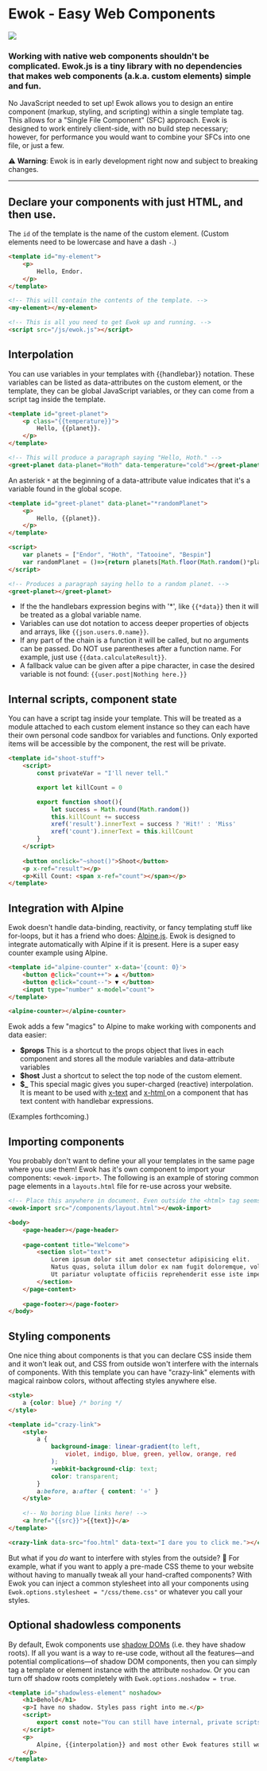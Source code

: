 # Ewok - Easy Web Components

![](https://cdn.icon-icons.com/icons2/1070/PNG/128/ewok_icon-icons.com_76943.png)

### Working with native web components shouldn't be complicated. Ewok.js is a tiny library with no dependencies that makes web components (a.k.a. custom elements) simple and fun.

No JavaScript needed to set up! Ewok allows you to design an entire component (markup, styling, and scripting) within a single template tag. This allows for a "Single File Component" (SFC) approach. Ewok is designed to work entirely client-side, with no build step necessary; however, for performance you would want to combine your SFCs into one file, or just a few.

⚠ **Warning**: Ewok is in early development right now and subject to breaking changes.



- - -



## Declare your components with just HTML, and then use.

The `id` of the template is the name of the custom element. (Custom elements need to be lowercase and have a dash `-`.)

```html
<template id="my-element">
    <p>
        Hello, Endor.
    </p>
</template>

<!-- This will contain the contents of the template. -->
<my-element></my-element>

<!-- This is all you need to get Ewok up and running. -->
<script src="/js/ewok.js"></script>
```



## Interpolation

You can use variables in your templates with {{handlebar}} notation. These variables can be listed as data-attributes on the custom element, or the template, they can be global JavaScript variables, or they can come from a script tag inside the template.

```html
<template id="greet-planet">
    <p class="{{temperature}}">
        Hello, {{planet}}.
    </p>
</template>

<!-- This will produce a paragraph saying "Hello, Hoth." -->
<greet-planet data-planet="Hoth" data-temperature="cold"></greet-planet>
```

An asterisk `*` at the beginning of a data-attribute value indicates that it's a variable found in the global scope.

```html
<template id="greet-planet" data-planet="*randomPlanet">
    <p>
        Hello, {{planet}}.
    </p>
</template>

<script>
    var planets = ["Endor", "Hoth", "Tatooine", "Bespin"]
    var randomPlanet = ()=>{return planets[Math.floor(Math.random()*planets.length)]}
</script>

<!-- Produces a paragraph saying hello to a random planet. -->
<greet-planet></greet-planet>
```

<!--**Note:** a data-attribute on a custom element will override a data-attribute from its template if they have the same name.-->

- If the the handlebars expression begins with '*', like `{{*data}}` then it will be treated as a global variable name.
- Variables can use dot notation to access deeper properties of objects and arrays, like `{{json.users.0.name}}`.
- If any part of the chain is a function it will be called, but no arguments can be passed. Do NOT use parentheses after a function name. For example, just use `{{data.calculateResult}}`.
- A fallback value can be given after a pipe character, in case the desired variable is not found: `{{user.post|Nothing here.}}`



## Internal scripts, component state

You can have a script tag inside your template. This will be treated as a module attached to each custom element instance so they can each have their own personal code sandbox for variables and functions. Only exported items will be accessible by the component, the rest will be private.

```html
<template id="shoot-stuff">
    <script>
        const privateVar = "I'll never tell."

        export let killCount = 0

        export function shoot(){
            let success = Math.round(Math.random())
            this.killCount += success
            xref('result').innerText = success ? 'Hit!' : 'Miss'
            xref('count').innerText = this.killCount
        }
    </script>
    
    <button onclick="~shoot()">Shoot</button>
    <p x-ref="result"></p>
    <p>Kill Count: <span x-ref="count"></span></p>
</template>
```

<!--**Note:** Exported module variables override data-attributes on the *template*, if they have the same name (e.g. `export let name = 'Wicket'` will override `data-name="Widdle"`), but the same data-attribute on the *custom element* overrides everything.-->



## Integration with Alpine

Ewok doesn't handle data-binding, reactivity, or fancy templating stuff like for-loops, but it has a friend who does: [Alpine.js​](https://alpinejs.dev/). Ewok is designed to integrate automatically with Alpine if it is present. Here is a super easy counter example using Alpine.

```html
<template id="alpine-counter" x-data='{count: 0}'>
    <button @click="count++"> ▲ </button>
    <button @click="count--"> ▼ </button>
    <input type="number" x-model="count">
</template>

<alpine-counter></alpine-counter>
```

<!--You can define `x-data` and other Alpine attributes on the template or on the custom element, because Ewok copies all* attributes from the template element to the custom element, but existing attributes on the custom element take precedence and are preserved.-->
<!--\* (some things like `id` are not copied)-->

Ewok adds a few "magics" to Alpine to make working with components and data easier:

- **$props**
  This is a shortcut to the props object that lives in each component and stores all the module variables and data-attribute variables
- **$host**
  Just a shortcut to select the top node of the custom element.
- **$_**
  This special magic gives you super-charged (reactive) interpolation. It is meant to be used with [x-text](https://alpinejs.dev/directives/text) and [x-html ](https://alpinejs.dev/directives/html) on a component that has text content with handlebar expressions.

(Examples forthcoming.)


## Importing components

You probably don't want to define your all your templates in the same page where you use them! Ewok has it's own component to import your components: `<ewok-import>`. The following is an example of storing common page elements in a `layouts.html` file for re-use across your website.

```html
<!-- Place this anywhere in document. Even outside the <html> tag seems to work, but probably not advisable! -->
<ewok-import src="/components/layout.html"></ewok-import>

<body>
	<page-header></page-header>
    
    <page-content title="Welcome">
    	<section slot="text">
        	Lorem ipsum dolor sit amet consectetur adipisicing elit. 
            Natus quas, soluta illum dolor ex nam fugit doloremque, voluptatum repudiandae.
            Ut pariatur voluptate officiis reprehenderit esse iste impedit mollitia nostrum quos?
        </section>
    </page-content>
    
    <page-footer></page-footer>
</body>

```



## Styling components

One nice thing about components is that you can declare CSS inside them and it won't leak out, and CSS from outside won't interfere with the internals of components. With this template you can have "crazy-link" elements with magical rainbow colors, without affecting styles anywhere else.

```html
<style>
    a {color: blue} /* boring */
</style>

<template id="crazy-link">
    <style>
        a {
            background-image: linear-gradient(to left,
                violet, indigo, blue, green, yellow, orange, red
            );   
		    -webkit-background-clip: text;
		  	color: transparent;
        }
        a:before, a:after { content: '⭐' }
    </style>
    
    <!-- No boring blue links here! -->
    <a href="{{src}}">{{text}}</a>
</template>

<crazy-link data-src="foo.html" data-text="I dare you to click me."></crazy-link>
```

But what if you *do* want to interfere with styles from the outside? 🤔 For example, what if you want to apply a pre-made CSS theme to your website without having to manually tweak all your hand-crafted components? With Ewok you can inject a common stylesheet into all your components using `Ewok.options.stylesheet = "/css/theme.css"` or whatever you call your styles.



## Optional shadowless components

By default, Ewok components use [shadow DOMs](https://developer.mozilla.org/en-US/docs/Web/Web_Components/Using_shadow_DOM) (i.e. they have shadow roots). If all you want is a way to re-use code, without all the features—and potential complications—of shadow DOM components, then you can simply tag a template or element instance with the attribute `noshadow`. Or you can turn off shadow roots completely with `Ewok.options.noshadow = true`.

```html
<template id="shadowless-element" noshadow>
    <h1>Behold</h1>
    <p>I have no shadow. Styles pass right into me.</p>
    <script>
        export const note="You can still have internal, private scripts like this."
    </script>
    <p>
        Alpine, {{interpolation}} and most other Ewok features still work too.
    </p>
</template>
```
